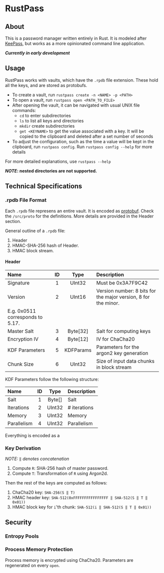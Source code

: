 # RustPass

## About

This is a password manager written entirely in Rust. It is modeled after [KeePass](https://keepass.info), but works as a more opinionated command line application.  

***Currently in early development***

## Usage

RustPass works with vaults, which have the `.rpdb` file extension. These hold all the keys, and are stored as protobufs.

- To create a vault, run `rustpass create -n <NAME> -p <PATH>`
- To open a vault, run `rustpass open <PATH_TO_FILE>`
- After opening the vault, it can be navigated with usual UNIX file commands:
    - `cd` to enter subdirectories
    - `ls` to list all keys and directories
    - `mkdir` create subdirectories
    - `get <KEYNAME>` to get the value associated with a key. It will be copied to the clipboard and deleted after a set number of seconds
- To adjust the configuration, such as the time a value will be kept in the clipboard, run `rustpass config`. Run `rustpass config --help` for more details

For more detailed explanations, use `rustpass --help`

***NOTE*: nested directories are not supported.**

## Technical Specifications

### .rpdb File Format

Each `.rpdb` file represens an entire vault. It is encoded as [protobuf](https://protobuf.dev).
Check the `/src/proto` for the definitions. More details are provided in the Header section. 

General outline of a `.rpdb` file:

1. Header
1. HMAC-SHA-256 hash of Header. 
1. HMAC block stream.

#### Header

| Name | ID | Type | Description|
|:-----|:---:|:-----:|:-----------|
| Signature | 1 | UInt32 | Must be 0x3A7F9C42 |
| Version | 2 | UInt16 | Version number: 8 bits for the major version, 8 for the minor. <br> 
E.g. 0x0511 corresponds to 5.17. |
| Master Salt | 3 | Byte[32] | Salt for computing keys |
| Encryption IV | 4 | Byte[12] | IV for ChaCha20 |
| KDF Parameters | 5 | KDFParams | Parameters for the argon2 key generation | 
| Chunk Size | 6 | UInt32 | Size of input data chunks in block stream |

KDF Parameters follow the following structure:

| Name | ID | Type | Description|
|:-----|:---:|:-----:|:-----------|
| Salt | 1 | Byte[] | Salt |
| Iterations | 2 | UInt32 | # iterations |
| Memory | 3 | UInt32 | Memory |
| Parallelism | 4 | UInt32 | Parallelism |

Everything is encoded as a 

### Key Derivation

*NOTE: `‖` denotes concatenation*

1. Compute `R`: SHA-256 hash of master password.
1. Compute `T`: Transformation of `R` using Argon2d.

Then the rest of the keys are computed as follows:
1. ChaCha20 key: `SHA-256(S ‖ T)`
1. HMAC header key: `SHA-512(0xFFFFFFFFFFFFFFFF ‖ SHA-512(S ‖ T ‖ 0x01))`
1. HMAC block key for `i`'th chunk: `SHA-512(i ‖ SHA-512(S ‖ T ‖ 0x01))`

## Security

### Entropy Pools

### Process Memory Protection

Process memory is encrypted using ChaCha20. Parameters are regenerated on every `open`.
